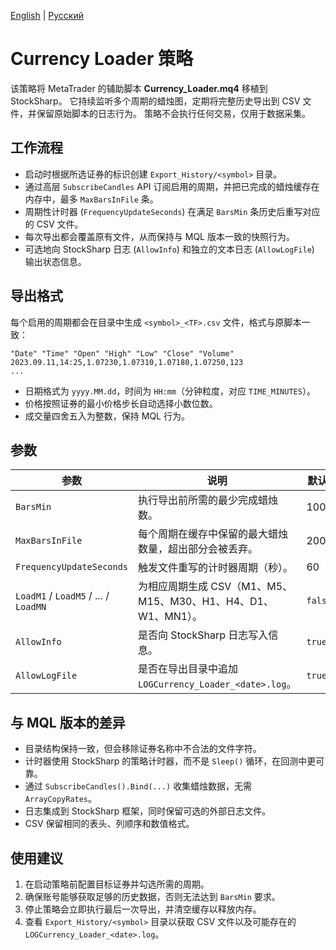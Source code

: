 [English](README.md) | [Русский](README_ru.md)

# Currency Loader 策略

该策略将 MetaTrader 的辅助脚本 **Currency_Loader.mq4** 移植到 StockSharp。
它持续监听多个周期的蜡烛图，定期将完整历史导出到 CSV 文件，并保留原始脚本的日志行为。
策略不会执行任何交易，仅用于数据采集。

## 工作流程

- 启动时根据所选证券的标识创建 `Export_History/<symbol>` 目录。
- 通过高层 `SubscribeCandles` API 订阅启用的周期，并把已完成的蜡烛缓存在内存中，最多 `MaxBarsInFile` 条。
- 周期性计时器 (`FrequencyUpdateSeconds`) 在满足 `BarsMin` 条历史后重写对应的 CSV 文件。
- 每次导出都会覆盖原有文件，从而保持与 MQL 版本一致的快照行为。
- 可选地向 StockSharp 日志 (`AllowInfo`) 和独立的文本日志 (`AllowLogFile`) 输出状态信息。

## 导出格式

每个启用的周期都会在目录中生成 `<symbol>_<TF>.csv` 文件，格式与原脚本一致：

```
"Date" "Time" "Open" "High" "Low" "Close" "Volume"
2023.09.11,14:25,1.07230,1.07310,1.07180,1.07250,123
...
```

- 日期格式为 `yyyy.MM.dd`，时间为 `HH:mm`（分钟粒度，对应 `TIME_MINUTES`）。
- 价格按照证券的最小价格步长自动选择小数位数。
- 成交量四舍五入为整数，保持 MQL 行为。

## 参数

| 参数 | 说明 | 默认值 |
| --- | --- | --- |
| `BarsMin` | 执行导出前所需的最少完成蜡烛数。 | 100 |
| `MaxBarsInFile` | 每个周期在缓存中保留的最大蜡烛数量，超出部分会被丢弃。 | 20000 |
| `FrequencyUpdateSeconds` | 触发文件重写的计时器周期（秒）。 | 60 |
| `LoadM1` / `LoadM5` / ... / `LoadMN` | 为相应周期生成 CSV（M1、M5、M15、M30、H1、H4、D1、W1、MN1）。 | `false` |
| `AllowInfo` | 是否向 StockSharp 日志写入信息。 | `true` |
| `AllowLogFile` | 是否在导出目录中追加 `LOGCurrency_Loader_<date>.log`。 | `true` |

## 与 MQL 版本的差异

- 目录结构保持一致，但会移除证券名称中不合法的文件字符。
- 计时器使用 StockSharp 的策略计时器，而不是 `Sleep()` 循环，在回测中更可靠。
- 通过 `SubscribeCandles().Bind(...)` 收集蜡烛数据，无需 `ArrayCopyRates`。
- 日志集成到 StockSharp 框架，同时保留可选的外部日志文件。
- CSV 保留相同的表头、列顺序和数值格式。

## 使用建议

1. 在启动策略前配置目标证券并勾选所需的周期。
2. 确保账号能够获取足够的历史数据，否则无法达到 `BarsMin` 要求。
3. 停止策略会立即执行最后一次导出，并清空缓存以释放内存。
4. 查看 `Export_History/<symbol>` 目录以获取 CSV 文件以及可能存在的 `LOGCurrency_Loader_<date>.log`。
